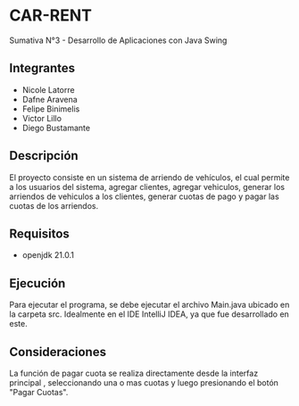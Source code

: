 # CAR-RENT
Sumativa N°3 - Desarrollo de Aplicaciones con Java Swing
## Integrantes
- Nicole Latorre
- Dafne Aravena
- Felipe Binimelis
- Victor Lillo
- Diego Bustamante

## Descripción
El proyecto consiste en un sistema de arriendo de vehículos, el cual permite a los usuarios del sistema,
agregar clientes, agregar vehiculos, generar los arriendos de vehiculos a los clientes,
generar cuotas de pago y pagar las cuotas de los arriendos.

## Requisitos
- openjdk 21.0.1

## Ejecución
Para ejecutar el programa, se debe ejecutar el archivo Main.java ubicado en la carpeta src.
Idealmente en el IDE IntelliJ IDEA, ya que fue desarrollado en este.

## Consideraciones
La función de pagar cuota se realiza directamente desde la interfaz principal , seleccionando una o mas cuotas y luego presionando el botón "Pagar Cuotas".





